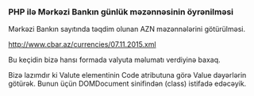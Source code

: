 ### PHP ilə Mərkəzi Bankın günlük məzənnəsinin öyrənilməsi
Mərkəzi Bankın sayıtında təqdim olunan AZN məzənnələrini götürülməsi.

http://www.cbar.az/currencies/07.11.2015.xml

Bu keçidin bizə hansı formada valyuta məlumatı verdiyinə baxaq.


Bizə lazımdır ki Valute elementinin Code atributuna görə Value dəyərlərin götürək.
Bunun üçün DOMDocument sinifindən (class) istifadə edəcəyik.
